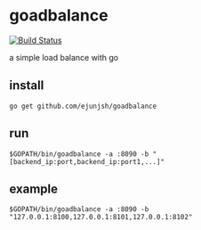 # goadbalance
[![Build Status](https://travis-ci.org/ejunjsh/goadbalance.svg?branch=master)](https://travis-ci.org/ejunjsh/goadbalance)

a simple load balance with go

## install
````
go get github.com/ejunjsh/goadbalance
````

## run
````
$GOPATH/bin/goadbalance -a :8090 -b "[backend_ip:port,backend_ip:port1,...]"
````
## example
````
$GOPATH/bin/goadbalance -a :8090 -b "127.0.0.1:8100,127.0.0.1:8101,127.0.0.1:8102"
````
